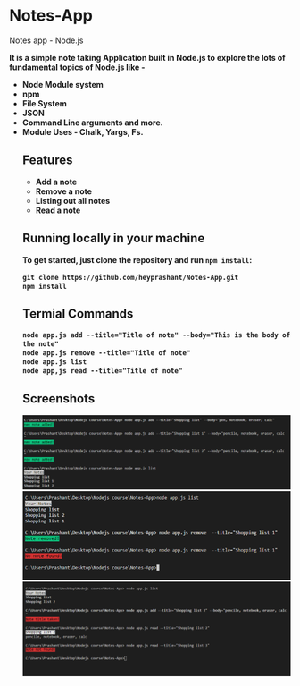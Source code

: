 # Notes-App
Notes app - Node.js

<b> It is a simple note taking Application built in Node.js to explore the lots of fundamental topics of Node.js like -<b> 
<ul>
<li> Node Module system </li>
<li> npm </li> 
<li> File System </li> 
<li> JSON
<li> Command Line arguments and more. 
<li> Module Uses - Chalk, Yargs, Fs.

## Features
<ul>
  <li> Add a note
  <li> Remove a note
  <li> Listing out all notes
  <li> Read a note
</ul>

## Running locally in your machine
To get started, just clone the repository and run ```npm install```:
```
git clone https://github.com/heyprashant/Notes-App.git
npm install
```

## Termial Commands

```
node app.js add --title="Title of note" --body="This is the body of the note"
node app.js remove --title="Title of note" 
node app.js list 
node app,js read --title="Title of note"
```
## Screenshots

<img src="https://github.com/heyprashant/Notes-App/blob/master/Screenshots/notes%20add.PNG">
<img src="https://github.com/heyprashant/Notes-App/blob/master/Screenshots/Note%20remove.PNG">
<img src="https://github.com/heyprashant/Notes-App/blob/master/Screenshots/Notes%20Read.PNG">
